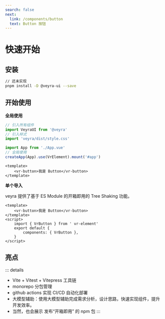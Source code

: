 ```yaml
---
search: false
next:
  link: /components/button
  text: Button 按钮
---
```


# 快速开始

## 安装

```bash
// 还未实现
pnpm install -D @veyra-ui --save
```

## 开始使用

**全局使用**

```js
// 引入所有组件
import VeyraUI from '@veyra'
// 引入样式
import 'veyra/dist/style.css'

import App from './App.vue'
// 全局使用
createApp(App).use(VrElement).mount('#app')
```

```vue
<template>
	<vr-button>我是 Button</vr-button>
</template>
```

**单个导入**

veyra 提供了基于 ES Module 的开箱即用的 Tree Shaking 功能。

```vue
<template>
	<vr-button>我是 Button</vr-button>
</template>
<script>
	import { VrButton } from ' vr-element'
	export default {
		components: { VrButton },
	}
</script>
```

## 亮点

::: details

- Vite + Vitest + Vitepress 工具链
- monorepo 分包管理
- github actions 实现 CI/CD 自动化部署
- 大模型辅助：使用大模型辅助完成需求分析，设计思路，快速实现组件，提升开发效率。
- 当然，也会展示 发布“开箱即用” 的 npm 包
  :::

<!-- * 亮点1 🔥：“稀有”，目前上市面没有类似的高级课程，由浅入深的高仿 Element-Plus 完成组件库开发的全流程。
* 亮点2 💧: “专业”，传授大厂前端项目架构设计思想/开发模式/代码规范/流程，不搞小作坊式代码。
* 亮点3 ⛑️: “全”，精选十几个组件，可以涵盖大部分的主流组件的设计思想以及原理，知识覆盖面全。
* 亮点4 📚：“新”，使用目前2023年 Vue3 周边最新 ，最全技术：Vue3.2 + Typescript4， Vite，Vitest， Vitepress，Vue-test-utils2，Rollup, Postcss 一网打尽。
* 亮点5 🎉：“难”，难度逐渐上升，高薪必备敲门砖，包括：Message - Select - Form 这种高难度高复杂组件。
* 亮点6 🌹：单元测试，被常年忽略但是非常重要的内容，简历加分项，使用最新的 Vitest，Vue-test-utils2 完成单元测试。
* 亮点7 📚:  文档生成工具，组件库打包和发布以及其他周边流程应有尽有，提供一揽子解决方案。
* 亮点8 📦: 长期维护以及更新，会根据同学的反馈每年更新几个高频组件。 -->
